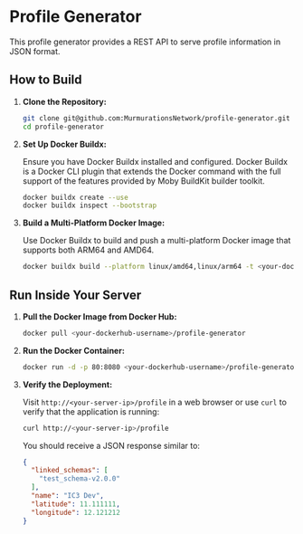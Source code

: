 # Profile Generator

This profile generator provides a REST API to serve profile information in JSON format.

## How to Build

1. **Clone the Repository:**

   ```sh
   git clone git@github.com:MurmurationsNetwork/profile-generator.git
   cd profile-generator
   ```

2. **Set Up Docker Buildx:**

   Ensure you have Docker Buildx installed and configured. Docker Buildx is a Docker CLI plugin that extends the Docker command with the full support of the features provided by Moby BuildKit builder toolkit.

   ```sh
   docker buildx create --use
   docker buildx inspect --bootstrap
   ```

3. **Build a Multi-Platform Docker Image:**

   Use Docker Buildx to build and push a multi-platform Docker image that supports both ARM64 and AMD64.

   ```sh
   docker buildx build --platform linux/amd64,linux/arm64 -t <your-dockerhub-username>/profile-generator --push .
   ```

## Run Inside Your Server

1. **Pull the Docker Image from Docker Hub:**

   ```sh
   docker pull <your-dockerhub-username>/profile-generator
   ```

2. **Run the Docker Container:**

   ```sh
   docker run -d -p 80:8080 <your-dockerhub-username>/profile-generator
   ```

3. **Verify the Deployment:**

   Visit `http://<your-server-ip>/profile` in a web browser or use `curl` to verify that the application is running:

   ```sh
   curl http://<your-server-ip>/profile
   ```

   You should receive a JSON response similar to:

   ```json
   {
     "linked_schemas": [
       "test_schema-v2.0.0"
     ],
     "name": "IC3 Dev",
     "latitude": 11.111111,
     "longitude": 12.121212
   }
   ```
